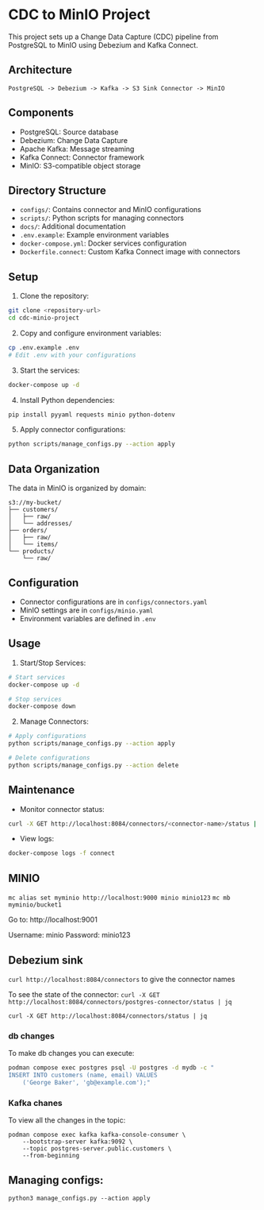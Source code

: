 # CDC to MinIO Project

This project sets up a Change Data Capture (CDC) pipeline from PostgreSQL to MinIO using Debezium and Kafka Connect.

## Architecture

```
PostgreSQL -> Debezium -> Kafka -> S3 Sink Connector -> MinIO
```

## Components

- PostgreSQL: Source database
- Debezium: Change Data Capture
- Apache Kafka: Message streaming
- Kafka Connect: Connector framework
- MinIO: S3-compatible object storage

## Directory Structure

- `configs/`: Contains connector and MinIO configurations
- `scripts/`: Python scripts for managing connectors
- `docs/`: Additional documentation
- `.env.example`: Example environment variables
- `docker-compose.yml`: Docker services configuration
- `Dockerfile.connect`: Custom Kafka Connect image with connectors

## Setup

1. Clone the repository:
```bash
git clone <repository-url>
cd cdc-minio-project
```

2. Copy and configure environment variables:
```bash
cp .env.example .env
# Edit .env with your configurations
```

3. Start the services:
```bash
docker-compose up -d
```

4. Install Python dependencies:
```bash
pip install pyyaml requests minio python-dotenv
```

5. Apply connector configurations:
```bash
python scripts/manage_configs.py --action apply
```

## Data Organization

The data in MinIO is organized by domain:

```
s3://my-bucket/
├── customers/
│   ├── raw/
│   └── addresses/
├── orders/
│   ├── raw/
│   └── items/
└── products/
    └── raw/
```

## Configuration

- Connector configurations are in `configs/connectors.yaml`
- MinIO settings are in `configs/minio.yaml`
- Environment variables are defined in `.env`

## Usage

1. Start/Stop Services:
```bash
# Start services
docker-compose up -d

# Stop services
docker-compose down
```

2. Manage Connectors:
```bash
# Apply configurations
python scripts/manage_configs.py --action apply

# Delete configurations
python scripts/manage_configs.py --action delete
```

## Maintenance

- Monitor connector status:
```bash
curl -X GET http://localhost:8084/connectors/<connector-name>/status | jq
```

- View logs:
```bash
docker-compose logs -f connect
```

## MINIO 

`mc alias set myminio http://localhost:9000 minio minio123`
`mc mb myminio/bucket1`

Go to: http://localhost:9001 

Username: minio
Password: minio123

## Debezium sink

`curl http://localhost:8084/connectors` to give the connector names

To see the state of the connector:
`curl -X GET http://localhost:8084/connectors/postgres-connector/status | jq`

`curl -X GET http://localhost:8084/connectors/status | jq`


### db changes

To make db changes you can execute:

``` bash
podman compose exec postgres psql -U postgres -d mydb -c "
INSERT INTO customers (name, email) VALUES 
    ('George Baker', 'gb@example.com');"
```

### Kafka chanes
To view all the changes in the topic:
```
podman compose exec kafka kafka-console-consumer \
    --bootstrap-server kafka:9092 \
    --topic postgres-server.public.customers \
    --from-beginning
```

## Managing configs:

`python3 manage_configs.py --action apply`